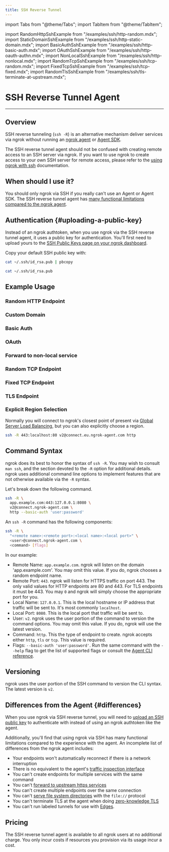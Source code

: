 ```yaml
---
title: SSH Reverse Tunnel
---
```


import Tabs from "@theme/Tabs";
import TabItem from "@theme/TabItem";

import RandomHttpSshExample from "/examples/ssh/http-random.mdx";
import StaticDomainSshExample from "/examples/ssh/http-static-domain.mdx";
import BasicAuthSshExample from "/examples/ssh/http-basic-auth.mdx";
import OAuthSshExample from "/examples/ssh/http-oauth-authn.mdx";
import NonLocalSshExample from "/examples/ssh/http-nonlocal.mdx";
import RandomTcpSshExample from "/examples/ssh/tcp-random.mdx";
import FixedTcpSshExample from "/examples/ssh/tcp-fixed.mdx";
import RandomTlsSshExample from "/examples/ssh/tls-terminate-at-upstream.mdx";

# SSH Reverse Tunnel Agent

---

## Overview

SSH reverse tunneling (`ssh -R`) is an alternative mechanism deliver services
via ngrok without running an [ngrok agent](/agent/) or [Agent
SDK](/agent-sdks/).

The SSH reverse tunnel agent should not be confused with creating remote access
to an SSH server via ngrok. If you want to use ngrok to create access to your
own SSH server for remote access, please refer to the [using ngrok with
ssh](/using-ngrok-with/ssh) documentation.

## When should I use it?

You should only ngrok via SSH if you really can't use an Agent or Agent SDK.
The SSH reverse tunnel agent has [many functional limitations compared to the
ngrok agent](#differences).

## Authentication {#uploading-a-public-key}

Instead of an ngrok authtoken, when you use ngrok via the SSH reverse tunnel
agent, it uses a public key for authentication. You'll first need to upload
yours to the [SSH Public Keys page on your ngrok
dashboard](https://dashboard.ngrok.com/tunnels/ssh-keys).

Copy your default SSH public key with:

<Tabs groupId="os" queryString="os">
<TabItem value="macos" label="Mac OS" default>

```bash
cat ~/.ssh/id_rsa.pub | pbcopy
```

</TabItem>
<TabItem value="linux" label="Linux">

```bash
cat ~/.ssh/id_rsa.pub
```

</TabItem>
</Tabs>

## Example Usage

### Random HTTP Endpoint

<RandomHttpSshExample />

### Custom Domain

<StaticDomainSshExample />

### Basic Auth

<BasicAuthSshExample />

### OAuth

<OAuthSshExample />

### Forward to non-local service

<NonLocalSshExample />

### Random TCP Endpoint

<RandomTcpSshExample />

### Fixed TCP Endpoint

<FixedTcpSshExample />

### TLS Endpoint

<RandomTlsSshExample />

### Explicit Region Selection

Normally you will connect to ngrok's closest point of present via [Global
Server Load Balancing](/network-edge/gslb/), but you can also explicitly choose
a region.

```bash
ssh -R 443:localhost:80 v2@connect.eu.ngrok-agent.com http
```

## Command Syntax

ngrok does its best to honor the syntax of `ssh -R`. You may wish to consult
`man ssh`, and the section devoted to the `-R` option for additional details.
ngrok uses additional command line options to implement features that are not
otherwise available via the `-R` syntax.

Let's break down the following command.

```bash
ssh -R \
  app.example.com:443:127.0.0.1:8080 \
  v2@connect.ngrok-agent.com \
  http --basic-auth 'user:password'
```

An `ssh -R` command has the following components:

```bash
ssh -R \
  "<remote name>:<remote port>:<local name>:<local port>" \
  <user>@connect.ngrok-agent.com \
  <command> [flags]
```

In our example:

- Remote Name: `app.example.com`. ngrok will listen on the domain 'app.example.com'. You may omit this value. If you do, ngrok chooses a random endpoint name.
- Remote Port: `443`. ngrok will listen for HTTPS traffic on port 443. The only
  valid values for HTTP endpoints are 80 and 443. For TLS endpoints it must be 443. You may `0` and ngrok will simply choose the appropriate port for you.
- Local Name: `127.0.0.1`. This is the local hostname or IP address that traffic will be sent to. It's most commonly `localhost`.
- Local Port: `8080`. This is the local port that traffic will be sent to.
- User: `v2`. ngrok uses the user portion of the command to version the command options. You may omit this value. If you do, ngrok will use the latest version.
- Command: `http`. This the type of endpoint to create. ngrok accepts either `http`, `tls` or `tcp`. This value is required.
- Flags: `--basic-auth 'user:password'`. Run the same command with the `--help` flag to get the list of supported flags or consult the [Agent CLI reference](/agent/cli/).

## Versioning

ngrok uses the user portion of the SSH command to version the CLI syntax. The
latest version is `v2`.

## Differences from the Agent {#differences}

When you use ngrok via SSH reverse tunnel, you will need to [upload an SSH
public key](#uploading-a-public-key) to authenticate with instead of using an
ngrok authtoken like the agent.

Additionally, you'll find that using ngrok via SSH has many functional
limitations compared to the experience with the agent. An incomplete list of
differences from the ngrok agent includes:

- Your endpoints won't automatically reconnect if there is a network interruption
- There is no equivalent to the agent's [traffic inspection interface](/agent/web-inspection-interface/)
- You can't create endpoints for multiple services with the same command
- You can't [forward to upstream https services](/http/#upstream-https-servers)
- You can't create multiple endpoints over the same connection
- You can't [serve file system directories](/http/#file-serving) with the `file://` protocol
- You can't terminate TLS at the agent when doing [zero-knowledge TLS](/tls/tls-termination/#zero-knowledge-tls-at-the-agent)
- You can't run labeled tunnels for use with [Edges](/network-edge/edges).

## Pricing

The SSH reverse tunnel agent is available to all ngrok users at no additional
charge. You only incur costs if resources you provision via its usage incur a
cost.
